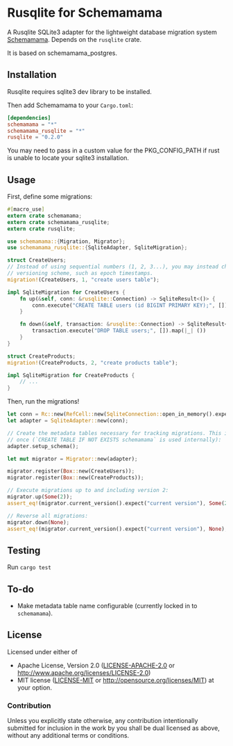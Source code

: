 # Rusqlite for Schemamama

A Rusqlite SQLite3 adapter for the lightweight database migration system
[Schemamama](https://github.com/SkylerLipthay/schemamama). Depends on the
`rusqlite` crate.

It is based on schemamama_postgres.

## Installation

Rusqlite requires sqlite3 dev library to be installed.

Then add Schemamama to your `Cargo.toml`:

```toml
[dependencies]
schemamama = "*"
schemamama_rusqlite = "*"
rusqlite = "0.2.0"
```

You may need to pass in a custom value for the PKG_CONFIG_PATH if rust is unable
to locate your sqlite3 installation.

## Usage

First, define some migrations:

```rust
#[macro_use]
extern crate schemamama;
extern crate schemamama_rusqlite;
extern crate rusqlite;

use schemamama::{Migration, Migrator};
use schemamama_rusqlite::{SqliteAdapter, SqliteMigration};

struct CreateUsers;
// Instead of using sequential numbers (1, 2, 3...), you may instead choose to use a global
// versioning scheme, such as epoch timestamps.
migration!(CreateUsers, 1, "create users table");

impl SqliteMigration for CreateUsers {
    fn up(&self, conn: &rusqlite::Connection) -> SqliteResult<()> {
        conn.execute("CREATE TABLE users (id BIGINT PRIMARY KEY);", []).map(|_| ())
    }

    fn down(&self, transaction: &rusqlite::Connection) -> SqliteResult<()> {
        transaction.execute("DROP TABLE users;", []).map(|_| ())
    }
}

struct CreateProducts;
migration!(CreateProducts, 2, "create products table");

impl SqliteMigration for CreateProducts {
    // ...
}
```

Then, run the migrations!

```rust
let conn = Rc::new(RefCell::new(SqliteConnection::open_in_memory().expect("open db")));
let adapter = SqliteAdapter::new(conn);

// Create the metadata tables necessary for tracking migrations. This is safe to call more than
// once (`CREATE TABLE IF NOT EXISTS schemamama` is used internally):
adapter.setup_schema();

let mut migrator = Migrator::new(adapter);

migrator.register(Box::new(CreateUsers));
migrator.register(Box::new(CreateProducts));

// Execute migrations up to and including version 2:
migrator.up(Some(2));
assert_eq!(migrator.current_version().expect("current version"), Some(2));

// Reverse all migrations:
migrator.down(None);
assert_eq!(migrator.current_version().expect("current version"), None);
```

## Testing

Run `cargo test`

## To-do

- Make metadata table name configurable (currently locked in to `schemamama`).

## License

Licensed under either of

- Apache License, Version 2.0 ([LICENSE-APACHE-2.0](LICENSE-APACHE-2.0) or http://www.apache.org/licenses/LICENSE-2.0)
- MIT license ([LICENSE-MIT](LICENSE-MIT) or http://opensource.org/licenses/MIT)
  at your option.

### Contribution

Unless you explicitly state otherwise, any contribution intentionally submitted
for inclusion in the work by you shall be dual licensed as above, without any
additional terms or conditions.
